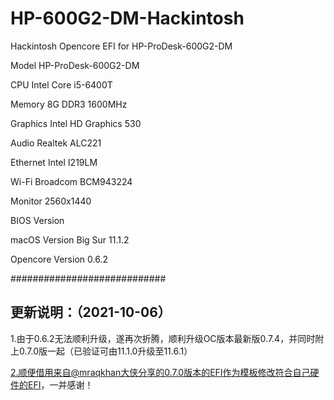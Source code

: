# HP-600G2-DM-Hackintosh
Hackintosh Opencore EFI for HP-ProDesk-600G2-DM

Model            HP-ProDesk-600G2-DM

CPU              Intel Core i5-6400T

Memory           8G DDR3 1600MHz

Graphics         Intel HD Graphics 530

Audio            Realtek ALC221

Ethernet         Intel I219LM

Wi-Fi            Broadcom BCM943224

Monitor          2560x1440

BIOS Version      

macOS Version    Big Sur 11.1.2

Opencore Version   0.6.2

############################

## 更新说明：（2021-10-06）

1.由于0.6.2无法顺利升级，遂再次折腾，顺利升级OC版本最新版0.7.4，并同时附上0.7.0版一起（已验证可由11.1.0升级至11.6.1）

2.顺便借用来自@mraqkhan大侠分享的0.7.0版本的EFI作为模板修改符合自己硬件的EFI，一并感谢！
